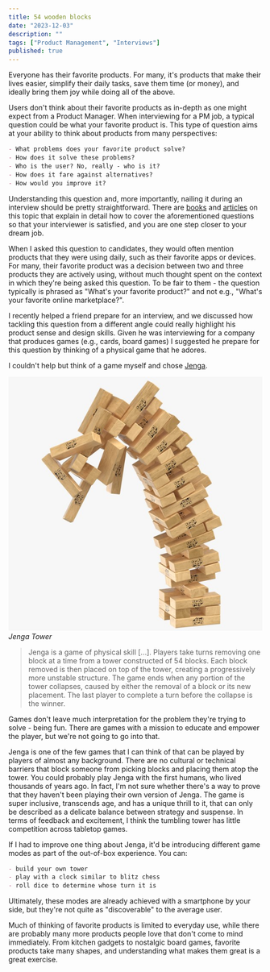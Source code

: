 ```yaml
---
title: 54 wooden blocks
date: "2023-12-03"
description: ""
tags: ["Product Management", "Interviews"]
published: true
---
```


Everyone has their favorite products. For many, it's products that make their lives easier, simplify their daily tasks, save them time (or money), and ideally bring them joy while doing all of the above.

Users don't think about their favorite products as in-depth as one might expect from a Product Manager. When interviewing for a PM job, a typical question could be what your favorite product is. This type of question aims at your ability to think about products from many perspectives:

```markdown
- What problems does your favorite product solve?
- How does it solve these problems?
- Who is the user? No, really - who is it?
- How does it fare against alternatives?
- How would you improve it?
```

Understanding this question and, more importantly, nailing it during an interview should be pretty straightforward. There are [books](https://www.crackingthepminterview.com/) and [articles](https://igotanoffer.com/blogs/product-manager/favorite-product-interview-question) on this topic that explain in detail how to cover the aforementioned questions so that your interviewer is satisfied, and you are one step closer to your dream job.

When I asked this question to candidates, they would often mention products that they were using daily, such as their favorite apps or devices. For many, their favorite product was a decision between two and three products they are actively using, without much thought spent on the context in which they're being asked this question. To be fair to them - the question typically is phrased as "What's your favorite product?" and not e.g., "What's your favorite online marketplace?".

I recently helped a friend prepare for an interview, and we discussed how tackling this question from a different angle could really highlight his product sense and design skills. Given he was interviewing for a company that produces games (e.g., cards, board games) I suggested he prepare for this question by thinking of a physical game that he adores.

I couldn't help but think of a game myself and chose [Jenga](https://en.wikipedia.org/wiki/Jenga). 

![Jenga](./jenga.jpg)
*Jenga Tower*

> Jenga is a game of physical skill [...]. Players take turns removing one block at a time from a tower constructed of 54 blocks. Each block removed is then placed on top of the tower, creating a progressively more unstable structure. The game ends when any portion of the tower collapses, caused by either the removal of a block or its new placement. The last player to complete a turn before the collapse is the winner. 

Games don't leave much interpretation for the problem they're trying to solve - being fun. There are games with a mission to educate and empower the player, but we're not going to go into that.  

Jenga is one of the few games that I can think of that can be played by players of almost any background. There are no cultural or technical barriers that block someone from picking blocks and placing them atop the tower. You could probably play Jenga with the first humans, who lived thousands of years ago. In fact, I'm not sure whether there's a way to prove that they haven't been playing their own version of Jenga. The game is super inclusive, transcends age, and has a unique thrill to it, that can only be described as a delicate balance between strategy and suspense. In terms of feedback and excitement, I think the tumbling tower has little competition across tabletop games.

If I had to improve one thing about Jenga, it'd be introducing different game modes as part of the out-of-box experience. You can:

```markdown
- build your own tower
- play with a clock similar to blitz chess
- roll dice to determine whose turn it is
```

Ultimately, these modes are already achieved with a smartphone by your side, but they're not quite as "discoverable" to the average user.

Much of thinking of favorite products is limited to everyday use, while there are probably many more products people love that don't come to mind immediately. From kitchen gadgets to nostalgic board games, favorite products take many shapes, and understanding what makes them great is a great exercise.





